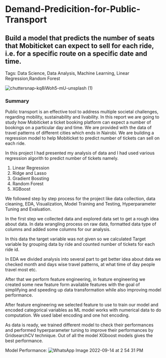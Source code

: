 # **Demand-Predicition-for-Public-Transport**
## **Build a model that predicts the number of seats that Mobiticket can expect to sell for each ride, i.e. for a specific route on a specific date and time.**

Tags: Data Science, Data Analysis, Machine Learning, Linear Regression,Random Forest

![chuttersnap-kq8iWoh5-mU-unsplash (1)](https://user-images.githubusercontent.com/71922973/190112251-a2ff11a8-cb04-464c-9ead-196bb5a6c27a.jpg)

### **Summary**

Public transport is an effective tool to address multiple societal challenges, regarding mobility, sustainability and livability. In this report we are going to study how Mobiticket a ticket booking platform can expect a number of bookings on a particular day and time.
We are provided with the data of travel patterns of different cities which ends in Nairobi. We are building a regression model to help Mobiticket to predict number of tickets can sell on each ride.

In this project I had presented my analysis of data and  I had used various regression algorith to predict number of tickets namely.

1. Linear Regression
2. Ridge and Lasso
3. Gradient Bossting
4. Random Forest
5. XGBoost

We followed step by step process for the project like data collection, data cleaning, EDA, Visualization, Model Training and Testing, Hyperparameter Tuning and Evaluation.

In the first step we collected data and explored data set to get a rough idea about data. In data wrangling process on raw data, formatted data type of columns and added some columns for our analysis.

In this data the target variable was not given so we calculated Target variable by grouping data by ride and counted number of tickets for each ride id.

In EDA we divided analysis into several part to get better idea about data we checked month and days wise travel patterns, at what time of day people travel most etc.

After that we perform feature engineering, in feature engineering we created some new feature form available features with the goal of simplifying and speeding up data transformation while also improving model performance.

After feature engineering we selected feature to use to train our model and encoded categorical variables as ML model works with numerical data to do computation. We used label encoding and one hot encoding.

As data is ready, we trained different model to check their performances and performed hyperparameter tuning to improve their performances by GridsearchCV technique. Out of all the model XGboost models gives the best performance.

Model Performance:
![WhatsApp Image 2022-09-14 at 2 54 31 PM](https://user-images.githubusercontent.com/71922973/190116300-4f22a350-f6a4-4d10-bf87-353d3a4c915d.jpeg)


